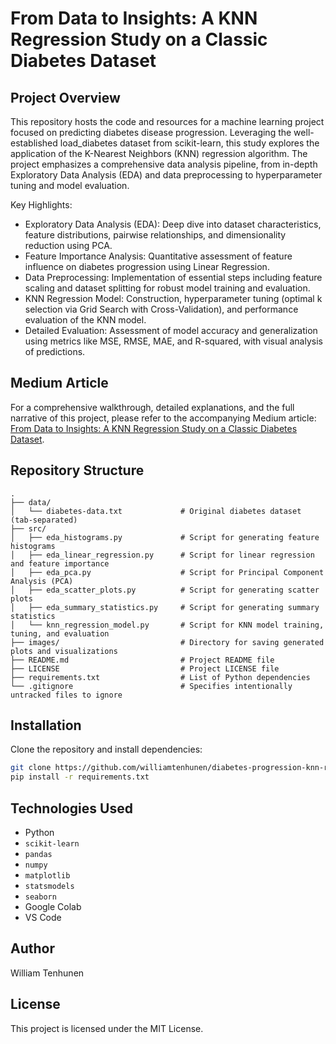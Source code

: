 # From Data to Insights: A KNN Regression Study on a Classic Diabetes Dataset

## Project Overview

This repository hosts the code and resources for a machine learning project focused on predicting diabetes disease progression. Leveraging the well-established load_diabetes dataset from scikit-learn, this study explores the application of the K-Nearest Neighbors (KNN) regression algorithm. The project emphasizes a comprehensive data analysis pipeline, from in-depth Exploratory Data Analysis (EDA) and data preprocessing to hyperparameter tuning and model evaluation.

Key Highlights:
* Exploratory Data Analysis (EDA): Deep dive into dataset characteristics, feature distributions, pairwise relationships, and dimensionality reduction using PCA.
* Feature Importance Analysis: Quantitative assessment of feature influence on diabetes progression using Linear Regression.
* Data Preprocessing: Implementation of essential steps including feature scaling and dataset splitting for robust model training and evaluation.
* KNN Regression Model: Construction, hyperparameter tuning (optimal k selection via Grid Search with Cross-Validation), and performance evaluation of the KNN model.
* Detailed Evaluation: Assessment of model accuracy and generalization using metrics like MSE, RMSE, MAE, and R-squared, with visual analysis of predictions.

## Medium Article

For a comprehensive walkthrough, detailed explanations, and the full narrative of this project, please refer to the accompanying Medium article:
[From Data to Insights: A KNN Regression Study on a Classic Diabetes Dataset](https://medium.com/@williamtenhunen/from-data-to-insights-a-knn-regression-study-on-a-classic-diabetes-dataset-d37aaf853314).

## Repository Structure
```
.
├── data/
│   └── diabetes-data.txt             # Original diabetes dataset (tab-separated)
├── src/
│   ├── eda_histograms.py             # Script for generating feature histograms
│   ├── eda_linear_regression.py      # Script for linear regression and feature importance
│   ├── eda_pca.py                    # Script for Principal Component Analysis (PCA)
│   ├── eda_scatter_plots.py          # Script for generating scatter plots
│   ├── eda_summary_statistics.py     # Script for generating summary statistics
│   └── knn_regression_model.py       # Script for KNN model training, tuning, and evaluation
├── images/                           # Directory for saving generated plots and visualizations
├── README.md                         # Project README file
├── LICENSE                           # Project LICENSE file
├── requirements.txt                  # List of Python dependencies
└── .gitignore                        # Specifies intentionally untracked files to ignore

```

## Installation

Clone the repository and install dependencies:
```bash
git clone https://github.com/williamtenhunen/diabetes-progression-knn-regression.git
pip install -r requirements.txt
```

## Technologies Used

* Python
* `scikit-learn`
* `pandas`
* `numpy`
* `matplotlib`
* `statsmodels`
* `seaborn`
* Google Colab
* VS Code

## Author

William Tenhunen

## License

This project is licensed under the MIT License.
